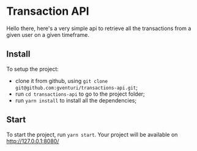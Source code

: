 # Transaction API

Hello there, here's a very simple api to retrieve all the transactions from a given user on a given timeframe.

## Install

To setup the project:

- clone it from github, using `git clone git@github.com:gventuri/transactions-api.git`;
- run `cd transactions-api` to go to the project folder;
- run `yarn install` to install all the dependencies;

## Start

To start the project, run `yarn start`. Your project will be available on http://127.0.0.1:8080/
